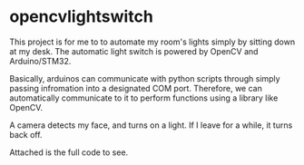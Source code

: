 # opencvlightswitch
This project is for me to to automate my room's lights simply by sitting down at my desk.
The automatic light switch is powered by OpenCV and Arduino/STM32.

Basically, arduinos can communicate with python scripts through simply passing infromation into a designated COM port. Therefore, we can automatically communicate to it to perform functions using a library like OpenCV.

A camera detects my face, and turns on a light. If I leave for a while, it turns back off.

Attached is the full code to see.
